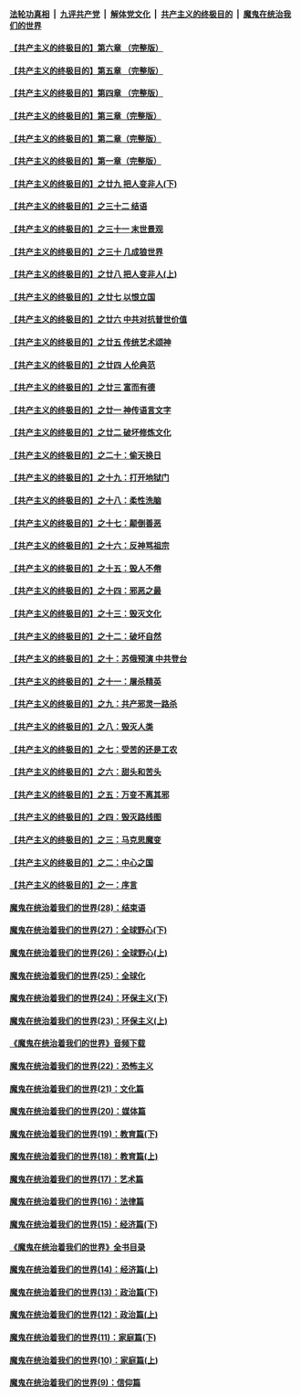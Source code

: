 ####  [法轮功真相](../../../../basic/blob/master/README.md?t=05222301) &nbsp;|&nbsp; [九评共产党](../../../../9ping.md/blob/master/README.md?t=05222301) &nbsp;|&nbsp; [解体党文化](../../../../jtdwh.md/blob/master/README.md?t=05222301)  &nbsp;|&nbsp; [共产主义的终极目的](../../../../gczydzjmd.md/blob/master/README.md?t=05222301) &nbsp;|&nbsp; [魔鬼在统治我们的世界](../../../../mgztzwmdsj.md/blob/master/README.md?t=05222301) 

#### [【共产主义的终极目的】第六章 （完整版）](../pages/nsc422/n11428913.md?t=05222301) 

#### [【共产主义的终极目的】第五章 （完整版）](../pages/nsc422/n11428912.md?t=05222301) 

#### [【共产主义的终极目的】第四章 （完整版）](../pages/nsc422/n11428907.md?t=05222301) 

#### [【共产主义的终极目的】第三章（完整版）](../pages/nsc422/n11428848.md?t=05222301) 

#### [【共产主义的终极目的】第二章（完整版）](../pages/nsc422/n11428831.md?t=05222301) 

#### [【共产主义的终极目的】第一章（完整版）](../pages/nsc422/n11417651.md?t=05222301) 

#### [【共产主义的终极目的】之廿九 把人变非人(下)](../pages/nsc422/n11344140.md?t=05222301) 

#### [【共产主义的终极目的】之三十二 结语](../pages/nsc422/n11360535.md?t=05222301) 

#### [【共产主义的终极目的】之三十一 末世景观](../pages/nsc422/n11351129.md?t=05222301) 

#### [【共产主义的终极目的】之三十 几成狼世界](../pages/nsc422/n11348280.md?t=05222301) 

#### [【共产主义的终极目的】之廿八 把人变非人(上)](../pages/nsc422/n11340492.md?t=05222301) 

#### [【共产主义的终极目的】之廿七 以恨立国](../pages/nsc422/n11336944.md?t=05222301) 

#### [【共产主义的终极目的】之廿六 中共对抗普世价值](../pages/nsc422/n11324785.md?t=05222301) 

#### [【共产主义的终极目的】之廿五 传统艺术颂神](../pages/nsc422/n11296396.md?t=05222301) 

#### [【共产主义的终极目的】之廿四 人伦典范](../pages/nsc422/n11296397.md?t=05222301) 

#### [【共产主义的终极目的】之廿三 富而有德](../pages/nsc422/n11283598.md?t=05222301) 

#### [【共产主义的终极目的】之廿一 神传语言文字](../pages/nsc422/n11263265.md?t=05222301) 

#### [【共产主义的终极目的】之廿二 破坏修炼文化](../pages/nsc422/n11245728.md?t=05222301) 

#### [【共产主义的终极目的】之二十：偷天换日](../pages/nsc422/n11238846.md?t=05222301) 

#### [【共产主义的终极目的】之十九：打开地狱门](../pages/nsc422/n11206376.md?t=05222301) 

#### [【共产主义的终极目的】之十八：柔性洗脑](../pages/nsc422/n11199994.md?t=05222301) 

#### [【共产主义的终极目的】之十七：颠倒善恶](../pages/nsc422/n11179782.md?t=05222301) 

#### [【共产主义的终极目的】之十六：反神骂祖宗](../pages/nsc422/n11166798.md?t=05222301) 

#### [【共产主义的终极目的】之十五：毁人不倦](../pages/nsc422/n11166792.md?t=05222301) 

#### [【共产主义的终极目的】之十四：邪恶之最](../pages/nsc422/n11150249.md?t=05222301) 

#### [【共产主义的终极目的】之十三：毁灭文化](../pages/nsc422/n11135227.md?t=05222301) 

#### [【共产主义的终极目的】之十二：破坏自然](../pages/nsc422/n11135214.md?t=05222301) 

#### [【共产主义的终极目的】之十：苏俄预演 中共登台](../pages/nsc422/n11118424.md?t=05222301) 

#### [【共产主义的终极目的】之十一：屠杀精英](../pages/nsc422/n11118442.md?t=05222301) 

#### [【共产主义的终极目的】之九：共产邪灵一路杀](../pages/nsc422/n11114139.md?t=05222301) 

#### [【共产主义的终极目的】之八：毁灭人类](../pages/nsc422/n11108503.md?t=05222301) 

#### [【共产主义的终极目的】之七：受苦的还是工农](../pages/nsc422/n11101809.md?t=05222301) 

#### [【共产主义的终极目的】之六：甜头和苦头](../pages/nsc422/n11096971.md?t=05222301) 

#### [【共产主义的终极目的】之五：万变不离其邪](../pages/nsc422/n11091285.md?t=05222301) 

#### [【共产主义的终极目的】之四：毁灭路线图](../pages/nsc422/n11086284.md?t=05222301) 

#### [【共产主义的终极目的】之三：马克思魔变](../pages/nsc422/n11061941.md?t=05222301) 

#### [【共产主义的终极目的】之二：中心之国](../pages/nsc422/n11047728.md?t=05222301) 

#### [【共产主义的终极目的】之一：序言](../pages/nsc422/n11086077.md?t=05222301) 

#### [魔鬼在统治着我们的世界(28)：结束语](../pages/nsc422/n10936246.md?t=05222301) 

#### [魔鬼在统治着我们的世界(27)：全球野心(下)](../pages/nsc422/n10928319.md?t=05222301) 

#### [魔鬼在统治着我们的世界(26)：全球野心(上)](../pages/nsc422/n10900318.md?t=05222301) 

#### [魔鬼在统治着我们的世界(25)：全球化](../pages/nsc422/n10788205.md?t=05222301) 

#### [魔鬼在统治着我们的世界(24)：环保主义(下)](../pages/nsc422/n10695307.md?t=05222301) 

#### [魔鬼在统治着我们的世界(23)：环保主义(上)](../pages/nsc422/n10688613.md?t=05222301) 

#### [《魔鬼在统治着我们的世界》音频下载](../pages/nsc422/n10635553.md?t=05222301) 

#### [魔鬼在统治着我们的世界(22)：恐怖主义](../pages/nsc422/n10614727.md?t=05222301) 

#### [魔鬼在统治着我们的世界(21)：文化篇](../pages/nsc422/n10597706.md?t=05222301) 

#### [魔鬼在统治着我们的世界(20)：媒体篇](../pages/nsc422/n10586579.md?t=05222301) 

#### [魔鬼在统治着我们的世界(19)：教育篇(下)](../pages/nsc422/n10564808.md?t=05222301) 

#### [魔鬼在统治着我们的世界(18)：教育篇(上)](../pages/nsc422/n10526970.md?t=05222301) 

#### [魔鬼在统治着我们的世界(17)：艺术篇](../pages/nsc422/n10499093.md?t=05222301) 

#### [魔鬼在统治着我们的世界(16)：法律篇](../pages/nsc422/n10485969.md?t=05222301) 

#### [魔鬼在统治着我们的世界(15)：经济篇(下)](../pages/nsc422/n10469975.md?t=05222301) 

#### [《魔鬼在统治着我们的世界》全书目录](../pages/nsc422/n10464261.md?t=05222301) 

#### [魔鬼在统治着我们的世界(14)：经济篇(上)](../pages/nsc422/n10457370.md?t=05222301) 

#### [魔鬼在统治着我们的世界(13)：政治篇(下)](../pages/nsc422/n10448270.md?t=05222301) 

#### [魔鬼在统治着我们的世界(12)：政治篇(上)](../pages/nsc422/n10444576.md?t=05222301) 

#### [魔鬼在统治着我们的世界(11)：家庭篇(下)](../pages/nsc422/n10440961.md?t=05222301) 

#### [魔鬼在统治着我们的世界(10)：家庭篇(上)](../pages/nsc422/n10435448.md?t=05222301) 

#### [魔鬼在统治着我们的世界(9)：信仰篇](../pages/nsc422/n10432159.md?t=05222301) 

